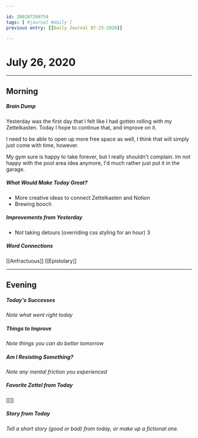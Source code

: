 ```yaml
---

id: 200207260754
tags: [ #journal #daily ]
previous entry: [[Daily Journal 07-25-2020]]

---
```


# July 26, 2020
---
## Morning
##### Brain Dump
Yesterday was the first day that I felt like I had gotten rolling with my Zettelkasten. Today I hope to continue that, and improve on it.

I need to be able to open up more free space as well, I think that will simply just come with time, however.

My gym sure is happy to take forever, but I really shouldn't complain. Im not happy with the pool area idea anymore, I'd much rather just put it in the garage.


##### What Would Make Today Great?
- More creative ideas to connect Zettelkasten and Notion
- Brewing booch
 

##### Improvements from Yesterday
- Not taking detours (overriding css styling for an hour)
3

##### Word Connections
[[Anfractuous]]
[[Epistolary]]

---
## Evening
##### Today's Successes
*Note what went right today*

##### Things to Improve
*Note things you can do better tomorrow*

##### Am I Resisting Something?
*Note any mental friction you experienced*

##### Favorite Zettel from Today
[[]]

##### Story from Today
*Tell a short story (good or bad) from today, or make up a fictional one.*